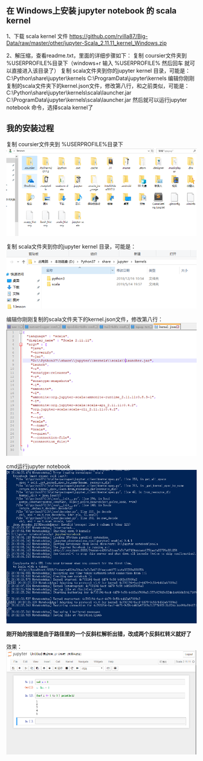 ## 在 Windows上安装 jupyter notebook 的 scala kernel
1、下载 scala kernel 文件
https://github.com/rvilla87/Big-Data/raw/master/other/jupyter-Scala_2.11.11_kernel_Windows.zip

2、解压缩，查看readme.txt，里面的详细步骤如下： 
复制 coursier文件夹到 %USERPROFILE%目录下（windows+r 输入 %USERPROFILE% 然后回车 就可以直接进入该目录了）
复制 scala文件夹到你的jupyter kernel 目录，可能是： 
C:\Python\share\jupyter\kernels
C:\ProgramData\jupyter\kernels
编辑你刚刚复制的scala文件夹下的kernel.json文件，修改第八行，和之前类似，可能是： 
C:\Python\share\jupyter\kernels\scala\launcher.jar
C:\ProgramData\jupyter\kernels\scala\launcher.jar
然后就可以运行jupyter notebook 命令，选择scala kernel了

## 我的安装过程
复制 coursier文件夹到 %USERPROFILE%目录下
![](assets/markdown-img-paste-20190514202614581.png)

复制 scala文件夹到你的jupyter kernel 目录，可能是： 
![](assets/markdown-img-paste-20190514202652627.png)

编辑你刚刚复制的scala文件夹下的kernel.json文件，修改第八行：
![](assets/markdown-img-paste-2019051420273929.png)

cmd运行jupyter notebook
![](assets/markdown-img-paste-20190514202831150.png)

**刚开始的报错是由于路径里的一个反斜杠解析出错，改成两个反斜杠转义就好了**

效果：
![](assets/markdown-img-paste-20190514203534142.png)